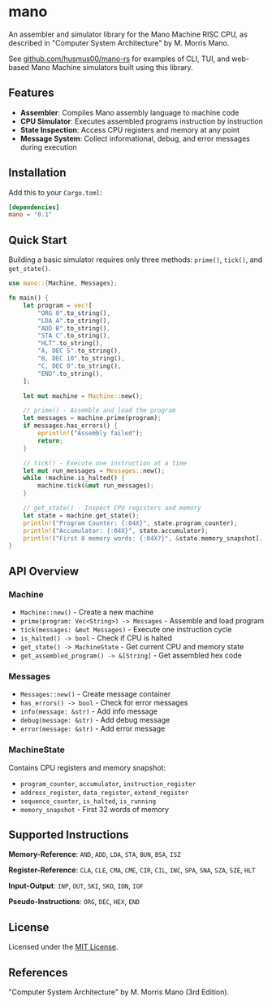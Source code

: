 # mano

An assembler and simulator library for the Mano Machine RISC CPU, as described in "Computer System Architecture" by M. Morris Mano.

See [github.com/husmus00/mano-rs](https://github.com/husmus00/mano-rs) for examples of CLI, TUI, and web-based Mano Machine simulators built using this library.

## Features

- **Assembler**: Compiles Mano assembly language to machine code
- **CPU Simulator**: Executes assembled programs instruction by instruction
- **State Inspection**: Access CPU registers and memory at any point
- **Message System**: Collect informational, debug, and error messages during execution

## Installation

Add this to your `Cargo.toml`:

```toml
[dependencies]
mano = "0.1"
```

## Quick Start

Building a basic simulator requires only three methods: `prime()`, `tick()`, and `get_state()`.

```rust
use mano::{Machine, Messages};

fn main() {
    let program = vec![
        "ORG 0".to_string(),
        "LDA A".to_string(),
        "ADD B".to_string(),
        "STA C".to_string(),
        "HLT".to_string(),
        "A, DEC 5".to_string(),
        "B, DEC 10".to_string(),
        "C, DEC 0".to_string(),
        "END".to_string(),
    ];

    let mut machine = Machine::new();

    // prime() - Assemble and load the program
    let messages = machine.prime(program);
    if messages.has_errors() {
        eprintln!("Assembly failed");
        return;
    }

    // tick() - Execute one instruction at a time
    let mut run_messages = Messages::new();
    while !machine.is_halted() {
        machine.tick(&mut run_messages);
    }

    // get_state() - Inspect CPU registers and memory
    let state = machine.get_state();
    println!("Program Counter: {:04X}", state.program_counter);
    println!("Accumulator: {:04X}", state.accumulator);
    println!("First 8 memory words: {:04X?}", &state.memory_snapshot[..8]);
}
```

## API Overview

### Machine

- `Machine::new()` - Create a new machine
- `prime(program: Vec<String>) -> Messages` - Assemble and load program
- `tick(messages: &mut Messages)` - Execute one instruction cycle
- `is_halted() -> bool` - Check if CPU is halted
- `get_state() -> MachineState` - Get current CPU and memory state
- `get_assembled_program() -> &[String]` - Get assembled hex code

### Messages

- `Messages::new()` - Create message container
- `has_errors() -> bool` - Check for error messages
- `info(message: &str)` - Add info message
- `debug(message: &str)` - Add debug message
- `error(message: &str)` - Add error message

### MachineState

Contains CPU registers and memory snapshot:
- `program_counter`, `accumulator`, `instruction_register`
- `address_register`, `data_register`, `extend_register`
- `sequence_counter`, `is_halted`, `is_running`
- `memory_snapshot` - First 32 words of memory

## Supported Instructions

**Memory-Reference**: `AND`, `ADD`, `LDA`, `STA`, `BUN`, `BSA`, `ISZ`

**Register-Reference**: `CLA`, `CLE`, `CMA`, `CME`, `CIR`, `CIL`, `INC`, `SPA`, `SNA`, `SZA`, `SZE`, `HLT`

**Input-Output**: `INP`, `OUT`, `SKI`, `SKO`, `ION`, `IOF`

**Pseudo-Instructions**: `ORG`, `DEC`, `HEX`, `END`

## License

Licensed under the [MIT License](LICENSE).

## References

"Computer System Architecture" by M. Morris Mano (3rd Edition).
